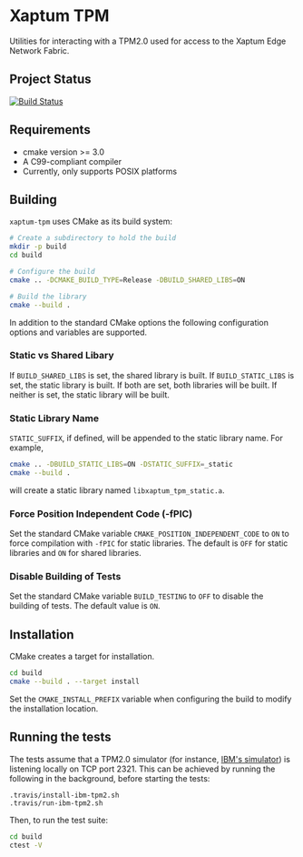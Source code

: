 # Xaptum TPM

Utilities for interacting with a TPM2.0 used for access to the Xaptum Edge Network Fabric.

## Project Status

[![Build Status](https://travis-ci.org/xaptum/xaptum-tpm.svg?branch=master)](https://travis-ci.org/xaptum/xaptum-tpm)

## Requirements
- cmake version >= 3.0
- A C99-compliant compiler
- Currently, only supports POSIX platforms

## Building

`xaptum-tpm` uses CMake as its build system:

```bash
# Create a subdirectory to hold the build
mkdir -p build
cd build

# Configure the build
cmake .. -DCMAKE_BUILD_TYPE=Release -DBUILD_SHARED_LIBS=ON

# Build the library
cmake --build .
```

In addition to the standard CMake options the following configuration
options and variables are supported.

### Static vs Shared Libary
If `BUILD_SHARED_LIBS` is set, the shared library is built. If
`BUILD_STATIC_LIBS` is set, the static library is built. If both are
set, both libraries will be built.  If neither is set, the static
library will be built.

### Static Library Name
`STATIC_SUFFIX`, if defined, will be appended to the static library
name.  For example,

```bash
cmake .. -DBUILD_STATIC_LIBS=ON -DSTATIC_SUFFIX=_static
cmake --build .
```

will create a static library named `libxaptum_tpm_static.a`.

### Force Position Independent Code (-fPIC)
Set the standard CMake variable `CMAKE_POSITION_INDEPENDENT_CODE` to
`ON` to force compilation with `-fPIC` for static libraries.  The
default is `OFF` for static libraries and `ON` for shared libraries.

### Disable Building of Tests
Set the standard CMake variable `BUILD_TESTING` to `OFF` to disable
the building of tests.  The default value is `ON`.

## Installation

CMake creates a target for installation.

```bash
cd build
cmake --build . --target install
```

Set the `CMAKE_INSTALL_PREFIX` variable when configuring the build to
modify the installation location.

## Running the tests
The tests assume that a TPM2.0 simulator (for instance, [IBM's simulator](https://sourceforge.net/projects/ibmswtpm2/))
is listening locally on TCP port 2321.
This can be achieved by running the following in the background, before starting the tests:
```
.travis/install-ibm-tpm2.sh
.travis/run-ibm-tpm2.sh
```

Then, to run the test suite:
```bash
cd build
ctest -V
```
